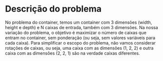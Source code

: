 # Descrição do problema

No problema do container, temos  um container com 3 dimensões (width, height e depth) e N caixas de entrada, também com 3 dimensões. Na nossa variação do problema, o objetivo é maximizar o número de caixas que entram no container, sem ponderação (ou seja, sem valores variáveis para cada caixa). Para simplificar o escopo do problema, não vamos considerar rotações de caixas, ou seja, uma caixa com as dimensões (1, 2, 2) e outra caixa com as dimensões (2, 2, 1) são na verdade caixas diferentes.
